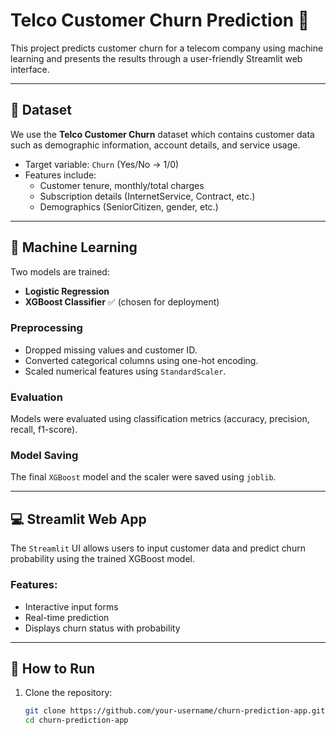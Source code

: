 # Telco Customer Churn Prediction 🎯

This project predicts customer churn for a telecom company using machine learning and presents the results through a user-friendly Streamlit web interface.

---

## 📁 Dataset

We use the **Telco Customer Churn** dataset which contains customer data such as demographic information, account details, and service usage.

- Target variable: `Churn` (Yes/No → 1/0)
- Features include:
  - Customer tenure, monthly/total charges
  - Subscription details (InternetService, Contract, etc.)
  - Demographics (SeniorCitizen, gender, etc.)

---

## 🧠 Machine Learning

Two models are trained:
- **Logistic Regression**
- **XGBoost Classifier** ✅ (chosen for deployment)

### Preprocessing
- Dropped missing values and customer ID.
- Converted categorical columns using one-hot encoding.
- Scaled numerical features using `StandardScaler`.

### Evaluation
Models were evaluated using classification metrics (accuracy, precision, recall, f1-score).

### Model Saving
The final `XGBoost` model and the scaler were saved using `joblib`.

---

## 💻 Streamlit Web App

The `Streamlit` UI allows users to input customer data and predict churn probability using the trained XGBoost model.

### Features:
- Interactive input forms
- Real-time prediction
- Displays churn status with probability

---

## 🚀 How to Run

1. Clone the repository:
   ```bash
   git clone https://github.com/your-username/churn-prediction-app.git
   cd churn-prediction-app

